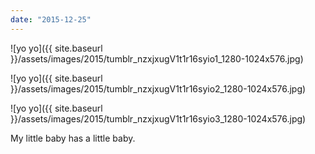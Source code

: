 ```yaml
---
date: "2015-12-25"
---
```


![yo yo]({{ site.baseurl }}/assets/images/2015/tumblr_nzxjxugV1t1r16syio1_1280-1024x576.jpg)

![yo yo]({{ site.baseurl }}/assets/images/2015/tumblr_nzxjxugV1t1r16syio2_1280-1024x576.jpg)

![yo yo]({{ site.baseurl }}/assets/images/2015/tumblr_nzxjxugV1t1r16syio3_1280-1024x576.jpg)

My little baby has a little baby.
